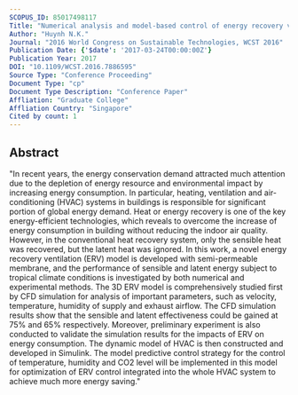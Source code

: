 ```yaml
---
SCOPUS_ID: 85017498117
Title: "Numerical analysis and model-based control of energy recovery ventilator in HVAC system"
Author: "Huynh N.K."
Journal: "2016 World Congress on Sustainable Technologies, WCST 2016"
Publication Date: {'$date': '2017-03-24T00:00:00Z'}
Publication Year: 2017
DOI: "10.1109/WCST.2016.7886595"
Source Type: "Conference Proceeding"
Document Type: "cp"
Document Type Description: "Conference Paper"
Affliation: "Graduate College"
Affliation Country: "Singapore"
Cited by count: 1
---
```


## Abstract
"In recent years, the energy conservation demand attracted much attention due to the depletion of energy resource and environmental impact by increasing energy consumption. In particular, heating, ventilation and air-conditioning (HVAC) systems in buildings is responsible for significant portion of global energy demand. Heat or energy recovery is one of the key energy-efficient technologies, which reveals to overcome the increase of energy consumption in building without reducing the indoor air quality. However, in the conventional heat recovery system, only the sensible heat was recovered, but the latent heat was ignored. In this work, a novel energy recovery ventilation (ERV) model is developed with semi-permeable membrane, and the performance of sensible and latent energy subject to tropical climate conditions is investigated by both numerical and experimental methods. The 3D ERV model is comprehensively studied first by CFD simulation for analysis of important parameters, such as velocity, temperature, humidity of supply and exhaust airflow. The CFD simulation results show that the sensible and latent effectiveness could be gained at 75% and 65% respectively. Moreover, preliminary experiment is also conducted to validate the simulation results for the impacts of ERV on energy consumption. The dynamic model of HVAC is then constructed and developed in Simulink. The model predictive control strategy for the control of temperature, humidity and CO2 level will be implemented in this model for optimization of ERV control integrated into the whole HVAC system to achieve much more energy saving."
